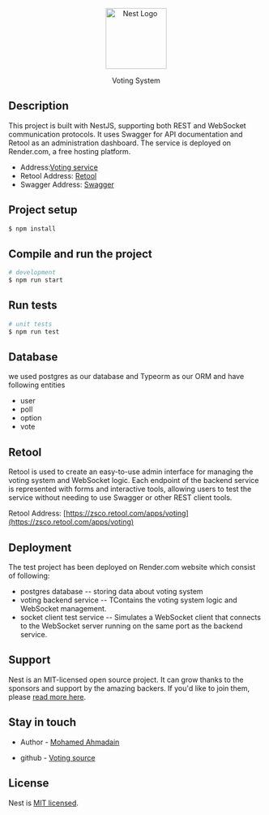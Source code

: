 <p align="center">
  <a href="http://nestjs.com/" target="blank"><img src="https://nestjs.com/img/logo-small.svg" width="120" alt="Nest Logo" /></a>
</p>

[circleci-image]: https://img.shields.io/circleci/build/github/nestjs/nest/master?token=abc123def456
[circleci-url]: https://circleci.com/gh/nestjs/nest

  <p align="center">Voting System</p>

## Description

This project is built with NestJS, supporting both REST and WebSocket communication protocols. It uses Swagger for API documentation and Retool as an administration dashboard. The service is deployed on Render.com, a free hosting platform.

- Address:[Voting service](https://voting-6hp9.onrender.com)
- Retool Address: [Retool](https://zsco.retool.com/apps/voting)
- Swagger Address: [Swagger](https://voting-6hp9.onrender.com/swagger)

## Project setup

```bash
$ npm install
```

## Compile and run the project

```bash
# development
$ npm run start

```

## Run tests

```bash
# unit tests
$ npm run test

```

## Database

we used postgres as our database and Typeorm as our ORM and have following entities

- user
- poll
- option
- vote

## Retool

Retool is used to create an easy-to-use admin interface for managing the voting system and WebSocket logic. Each endpoint of the backend service is represented with forms and interactive tools, allowing users to test the service without needing to use Swagger or other REST client tools.

Retool Address: [https://zsco.retool.com/apps/voting](https://zsco.retool.com/apps/voting)

## Deployment

The test project has been deployed on Render.com website which consist of following:

- postgres database
  -- storing data about voting system
- voting backend service
  -- TContains the voting system logic and WebSocket management.
- socket client test service
  -- Simulates a WebSocket client that connects to the WebSocket server running on the same port as the backend service.

## Support

Nest is an MIT-licensed open source project. It can grow thanks to the sponsors and support by the amazing backers. If you'd like to join them, please [read more here](https://docs.nestjs.com/support).

## Stay in touch

- Author - [Mohamed Ahmadain](mohamed.ahmadian@gmail.com)

- github - [Voting source](https://github.com/mohamedahmadian/voting/tree/main)

## License

Nest is [MIT licensed](https://github.com/nestjs/nest/blob/master/LICENSE).
